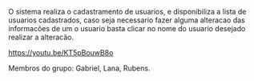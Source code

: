 O sistema realiza o cadastramento de usuarios, e disponibiliza a lista de usuarios cadastrados, caso seja necessario fazer alguma alteracao das informacões de um o usuario basta clicar no nome do usuario desejado realizar a alteracão.

https://youtu.be/KT5pBouwB8o

Membros do grupo: Gabriel, Lana, Rubens.
